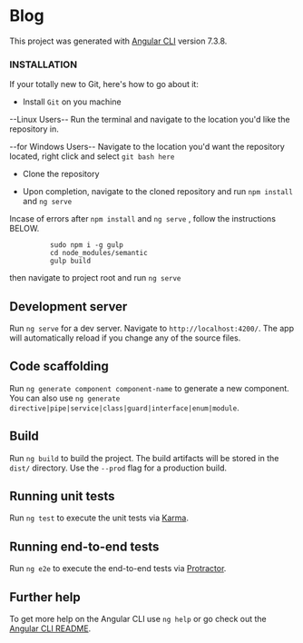 # Blog

This project was generated with [Angular CLI](https://github.com/angular/angular-cli) version 7.3.8.



### INSTALLATION
If your totally new to Git, here's how to go about it:

 * Install `Git` on you machine

--Linux Users-- Run the terminal and navigate to the location you'd like the repository in.

--for Windows Users-- Navigate to the location you'd want the repository located, right click and select `git bash here`

 * Clone the repository

 * Upon completion, navigate to the cloned repository and run  `npm install` and `ng serve`

Incase of errors after `npm install` and `ng serve`  ,   follow the instructions BELOW.

              sudo npm i -g gulp
              cd node_modules/semantic
              gulp build

  then navigate to project root and run `ng serve`


## Development server

Run `ng serve` for a dev server. Navigate to `http://localhost:4200/`. The app will automatically reload if you change any of the source files.

## Code scaffolding

Run `ng generate component component-name` to generate a new component. You can also use `ng generate directive|pipe|service|class|guard|interface|enum|module`.

## Build

Run `ng build` to build the project. The build artifacts will be stored in the `dist/` directory. Use the `--prod` flag for a production build.

## Running unit tests

Run `ng test` to execute the unit tests via [Karma](https://karma-runner.github.io).

## Running end-to-end tests

Run `ng e2e` to execute the end-to-end tests via [Protractor](http://www.protractortest.org/).

## Further help

To get more help on the Angular CLI use `ng help` or go check out the [Angular CLI README](https://github.com/angular/angular-cli/blob/master/README.md).
